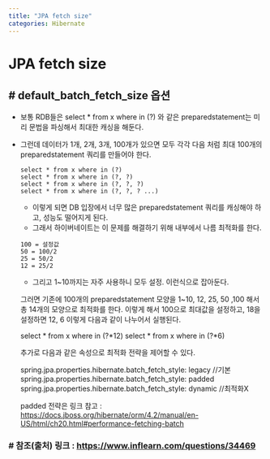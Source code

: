 ```yaml
---
title: "JPA fetch size"
categories: Hibernate
---
```


# JPA fetch size

## # default_batch_fetch_size 옵션
  - 보통 RDB들은 select * from x where in (?) 와 같은 preparedstatement는 미리 문법을 파싱해서 최대한 캐싱을 해둔다.
  - 그런데 데이터가 1개, 2개, 3개, 100개가 있으면 모두 각각 다음 처럼 최대 100개의 preparedstatement 쿼리를 만들어야 한다.
    ```
    select * from x where in (?)
    select * from x where in (?, ?)
    select * from x where in (?, ?, ?)
    select * from x where in (?, ?, ? ...)
    ```
    - 이렇게 되면 DB 입장에서 너무 많은 preparedstatement 쿼리를 캐싱해야 하고, 성능도 떨어지게 된다.
    - 그래서 하이버네이트는 이 문제를 해결하기 위해 내부에서 나름 최적화를 한다.
    ```
    100 = 설정값
    50 = 100/2
    25 = 50/2
    12 = 25/2
    ```
    - 그리고 1~10까지는 자주 사용하니 모두 설정. 이런식으로 잡아둔다.
    
    그러면 기존에 100개의 preparedstatement 모양을
       1~10, 12, 25, 50 ,100 해서 총 14개의 모양으로 최적화를 한다.
       이렇게 해서 100으로 최대값을 설정하고,
       18을 설정하면 12, 6 이렇게 다음과 같이 나누어서 실행된다.

    select * from x where in (?*12)
    select * from x where in (?*6)

    추가로 다음과 같은 속성으로 최적화 전략을 제어할 수 있다.

    spring.jpa.properties.hibernate.batch_fetch_style: legacy //기본
    spring.jpa.properties.hibernate.batch_fetch_style: padded
    spring.jpa.properties.hibernate.batch_fetch_style: dynamic //최적화X

    padded 전략은 링크 참고 : https://docs.jboss.org/hibernate/orm/4.2/manual/en-US/html/ch20.html#performance-fetching-batch
    
### # 참조(출처) 링크 : https://www.inflearn.com/questions/34469
